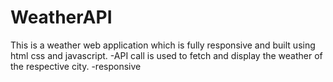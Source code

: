 # WeatherAPI
This is  a  weather web application which is fully responsive and built using html css and javascript.
-API call is used to fetch and display the weather of the respective city.
-responsive

